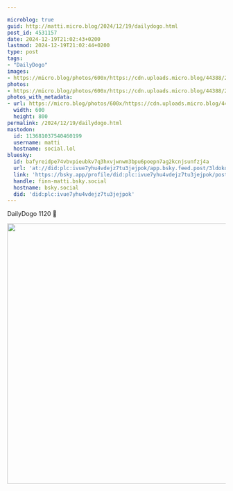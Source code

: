 ```yaml
---

microblog: true
guid: http://matti.micro.blog/2024/12/19/dailydogo.html
post_id: 4531157
date: 2024-12-19T21:02:43+0200
lastmod: 2024-12-19T21:02:44+0200
type: post
tags:
- "DailyDogo"
images:
- https://micro.blog/photos/600x/https://cdn.uploads.micro.blog/44388/2024/5256aa4223aa44c8a3d5c69752077ddb.jpg
photos:
- https://micro.blog/photos/600x/https://cdn.uploads.micro.blog/44388/2024/5256aa4223aa44c8a3d5c69752077ddb.jpg
photos_with_metadata:
- url: https://micro.blog/photos/600x/https://cdn.uploads.micro.blog/44388/2024/5256aa4223aa44c8a3d5c69752077ddb.jpg
  width: 600
  height: 800
permalink: /2024/12/19/dailydogo.html
mastodon:
  id: 113681037540460199
  username: matti
  hostname: social.lol
bluesky:
  id: bafyreidpe74vbvpieubkv7q3hxvjwnwm3bpu6poepn7ag2kcnjsunfzj4a
  url: 'at://did:plc:ivue7yhu4vdejz7tu3jejpok/app.bsky.feed.post/3ldokqryujh2b'
  link: 'https://bsky.app/profile/did:plc:ivue7yhu4vdejz7tu3jejpok/post/3ldokqryujh2b'
  handle: finn-matti.bsky.social
  hostname: bsky.social
  did: 'did:plc:ivue7yhu4vdejz7tu3jejpok'
---
```

DailyDogo 1120 🐶

<img src="/media/uploads/2024/5256aa4223aa44c8a3d5c69752077ddb.jpg" width="600" alt="" />
